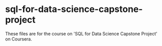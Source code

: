 # sql-for-data-science-capstone-project
These files are for the course on 'SQL for Data Science Capstone Project' on Coursera.

